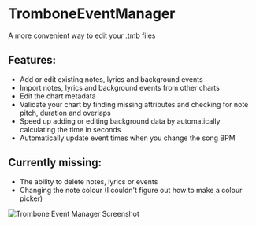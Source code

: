 # TromboneEventManager
A more convenient way to edit your .tmb files

## Features:
- Add or edit existing notes, lyrics and background events
- Import notes, lyrics and background events from other charts
- Edit the chart metadata
- Validate your chart by finding missing attributes and checking for note pitch, duration and overlaps
- Speed up adding or editing background data by automatically calculating the time in seconds
- Automatically update event times when you change the song BPM

## Currently missing:
- The ability to delete notes, lyrics or events
- Changing the note colour (I couldn't figure out how to make a colour picker)

![Trombone Event Manager Screenshot](https://i.imgur.com/PK8zrBC.png "Example")
